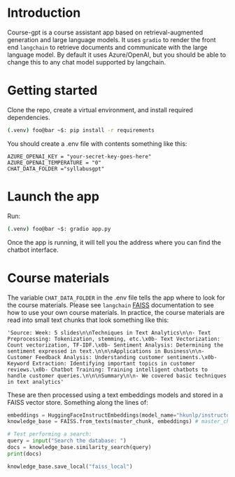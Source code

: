 # Introduction

Course-gpt is a course assistant app based on retrieval-augmented generation and large language models. It uses `gradio` to render the front end `langchain` to retrieve documents and communicate with the large language model. By default it uses Azure/OpenAI, but you should be able to change this to any chat model supported by langchain.

# Getting started

Clone the repo, create a virtual environment, and install required dependencies.

```bash
(.venv) foo@bar ~$: pip install -r requirements
```

You should create a .env file with contents something like this:

```
AZURE_OPENAI_KEY = "your-secret-key-goes-here"
AZURE_OPENAI_TEMPERATURE = "0"
CHAT_DATA_FOLDER ="syllabusgpt"
```

# Launch the app

Run:

```bash
(.venv) foo@bar ~$: gradio app.py
```

Once the app is running, it will tell you the address where you can find the chatbot interface.

# Course materials

The variable `CHAT_DATA_FOLDER` in the .env file tells the app where to look for the course materials. Please see `langchain` [FAISS](https://python.langchain.com/docs/integrations/vectorstores/faiss) documentation to see how to use your own course materials. In practice, the course materials are read into small text chunks that look something like this:

```
'Source: Week: 5 slides\n\nTechniques in Text Analytics\n\n- Text Preprocessing: Tokenization, stemming, etc.\x0b- Text Vectorization: Count vectorization, TF-IDF.\x0b- Sentiment Analysis: Determining the sentiment expressed in text.\n\n\nApplications in Business\n\n- Customer Feedback Analysis: Understanding customer sentiments.\x0b- Keyword Extraction: Identifying important topics in customer reviews.\x0b- Chatbot Training: Training intelligent chatbots to handle customer queries.\n\n\nSummary\n\n- We covered basic techniques in text analytics'
```

These are then processed using a text embeddings models and stored in a FAISS vector store. Something along the lines of:

```python
embeddings = HuggingFaceInstructEmbeddings(model_name="hkunlp/instructor-xl")
knowledge_base = FAISS.from_texts(master_chunk, embeddings) # master_chunk is a list of strings

# Test performing a search:
query = input("Search the database: ")
docs = knowledge_base.similarity_search(query)
print(docs)

knowledge_base.save_local("faiss_local")
```
